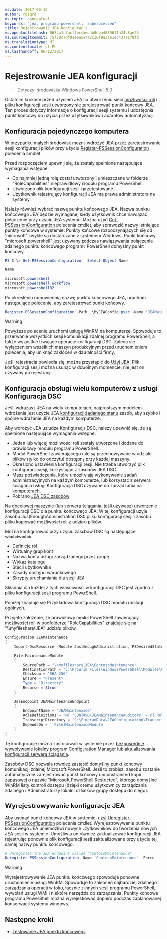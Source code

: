```yaml
---
ms.date: 2017-06-12
author: rpsqrd
ms.topic: conceptual
keywords: "jea, programu powershell, zabezpieczeń"
title: Rejestrowanie JEA konfiguracji
ms.openlocfilehash: 0684a1c7acffbccbedab9dba4689611a24c8ae25
ms.sourcegitcommit: 75f70c7df01eea5e7a2c16f9a3ab1dd437a1f8fd
ms.translationtype: MT
ms.contentlocale: pl-PL
ms.lasthandoff: 06/12/2017
---
```

# <a name="registering-jea-configurations"></a>Rejestrowanie JEA konfiguracji

> Dotyczy: środowiska Windows PowerShell 5.0

Ostatnim krokiem przed użyciem JEA po utworzeniu sieci [możliwości roli](role-capabilities.md) i [pliku konfiguracji sesji](session-configurations.md) utworzony się zarejestrować punkt końcowy JEA.
Ten proces dotyczy informacje o konfiguracji sesji systemu i udostępnia punkt końcowy do użycia przez użytkowników i aparatów automatyzacji.

## <a name="single-machine-configuration"></a>Konfiguracja pojedynczego komputera

W przypadku małych środowisk można wdrożyć JEA przez zarejestrowanie sesji konfiguracji plików przy użyciu [Register-PSSessionConfiguration](https://msdn.microsoft.com/en-us/powershell/reference/5.1/microsoft.powershell.core/register-pssessionconfiguration) polecenia cmdlet.

Przed rozpoczęciem upewnij się, że zostały spełnione następujące wymagania wstępne:
- Co najmniej jedną rolę został utworzony i umieszczane w folderze "RoleCapabilities" nieprawidłowy modułu programu PowerShell.
- Utworzono plik konfiguracji sesji i przetestowane.
- Użytkownik rejestrujący konfiguracji JEA ma prawa administratora na systemy.

Należy również wybrać nazwę punktu końcowego JEA.
Nazwa punktu końcowego JEA będzie wymagane, kiedy użytkownik chce nawiązać połączenie przy użyciu JEA systemu.
Można użyć [Get-PSSessionConfiguration](https://msdn.microsoft.com/en-us/powershell/reference/5.1/microsoft.powershell.core/get-pssessionconfiguration) polecenia cmdlet, aby sprawdzić nazwy istniejące punkty końcowe w systemie.
Punkty końcowe rozpoczynających się od 'microsoft' zwykle są dostarczane z systemem Windows.
Punkt końcowy "microsoft.powershell" jest używany podczas nawiązywania połączenia zdalnego punktu końcowego programu PowerShell domyślny punkt końcowy.

```powershell
PS C:\> Get-PSSessionConfiguration | Select-Object Name

Name
----
microsoft.powershell
microsoft.powershell.workflow
microsoft.powershell32
```

Po określeniu odpowiednią nazwę punktu końcowego JEA, uruchom następujące polecenie, aby zarejestrować punkt końcowy.

```powershell
Register-PSSessionConfiguration -Path .\MyJEAConfig.pssc -Name 'JEAMaintenance' -Force
```

> [!WARNING]
> Powyższe polecenie uruchomi usługę WinRM na komputerze.
> Spowoduje to przerwanie wszystkich sesji komunikacji zdalnej programu PowerShell, a także wszystkie trwające operacje konfiguracji DSC.
> Zaleca się wyłączeniem wszelkich maszyn produkcyjnym przed uruchomieniem polecenia, aby uniknąć zakłóceń w działalności firmy.

Jeśli rejestracja powiodła się, można przystąpić do [Użyj JEA](using-jea.md).
Plik konfiguracji sesji można usunąć w dowolnym momencie; nie jest on używany po rejestracji.

## <a name="multi-machine-configuration-with-dsc"></a>Konfiguracja obsługi wielu komputerów z usługi Konfiguracja DSC

Jeśli wdrażasz JEA na wielu komputerach, najprostszym modelem wdrożenia jest użycie JEA [konfiguracji żądanego stanu](https://msdn.microsoft.com/en-us/powershell/dsc/overview) zasób, aby szybko i spójne wdrażanie JEA na każdym komputerze.

Aby wdrożyć JEA usłudze Konfiguracja DSC, należy upewnić się, że są spełnione następujące wymagania wstępne:
- Jeden lub więcej możliwości roli zostały utworzone i dodane do prawidłowy modułu programu PowerShell.
- Moduł PowerShell zawierającego role są przechowywane w udziale plików (tylko do odczytu) dostępny przy każdej maszyny.
- Określono ustawienia konfiguracji sesji. Nie trzeba utworzyć plik konfiguracji sesji, korzystając z zasobów JEA DSC.
- Masz poświadczenia, które umożliwiają wykonywanie zadań administracyjnych na każdym komputerze, lub korzystać z serwera ściągania usługi Konfiguracja DSC używane do zarządzania na komputerach.
- Pobrano [JEA DSC zasobów](https://github.com/PowerShell/JEA/tree/master/DSC%20Resource)

Na docelowej maszynie (lub serwera ściągania, jeśli używasz) utworzenie konfiguracji DSC dla punktu końcowego JEA.
W tej konfiguracji użyje zasobu JustEnoughAdministration DSC pliku konfiguracji sesji i zasobu pliku kopiować możliwości roli z udziału plików.

Można konfigurować przy użyciu zasobów DSC są następujące właściwości:
- Definicje ról
- Wirtualny grup kont
- Nazwa konta usługi zarządzanego przez grupę
- Wykaz katalogu
- Stacji użytkownika
- Zasady dostępu warunkowego
- Skrypty uruchamiania dla sesji JEA

Składnia dla każdej z tych właściwości w konfiguracji DSC jest zgodna z pliku konfiguracji sesji programu PowerShell.

Poniżej znajduje się Przykładowa konfiguracja DSC modułu obsługi ogólnych.

Przyjęto założenie, że prawidłowy moduł PowerShell zawierający możliwości roli w podfolderze "RoleCapabilities" znajduje się na "\\\\myfileshare\\JEA" udziału plików.


```powershell
Configuration JEAMaintenance
{
    Import-DscResource -Module JustEnoughAdministration, PSDesiredStateConfiguration

    File MaintenanceModule
    {
        SourcePath = "\\myfileshare\JEA\ContosoMaintenance"
        DestinationPath = "C:\Program Files\WindowsPowerShell\Modules\ContosoMaintenance"
        Checksum = "SHA-256"
        Ensure = "Present"
        Type = "Directory"
        Recurse = $true
    }

    JeaEndpoint JEAMaintenanceEndpoint
    {
        EndpointName = "JEAMaintenance"
        RoleDefinitions = "@{ 'CONTOSO\JEAMaintenanceAuditors' = @{ RoleCapabilities = 'GeneralServerMaintenance-Audit' }; 'CONTOSO\JEAMaintenanceAdmins' = @{ RoleCapabilities = 'GeneralServerMaintenance-Audit', 'GeneralServerMaintenance-Admin' } }"
        TranscriptDirectory = 'C:\ProgramData\JEAConfiguration\Transcripts'
        DependsOn = '[File]MaintenanceModule'
    }
}
```

Tę konfigurację można zastosować w systemie przez [bezpośrednie wywoływanie lokalny program Configuration Manager](https://msdn.microsoft.com/en-us/powershell/dsc/metaconfig) lub aktualizowania [konfiguracji serwera ściągania](https://msdn.microsoft.com/en-us/powershell/dsc/pullserver).

Zasobów DSC pozwala również zastąpić domyślny punkt końcowy komunikacji zdalnej Microsoft.PowerShell.
Jeśli to zrobisz, zasobu zostanie automatycznie zarejestrować punkt końcowy unconstrainted kopii zapasowej o nazwie "Microsoft.PowerShell.Restricted", którego domyślne WinRM listy kontroli dostępu (dzięki czemu użytkownicy zarządzania zdalnego i Administratorzy lokalni członków grupy dostępu do niego).

## <a name="unregistering-jea-configurations"></a>Wyrejestrowywanie konfiguracje JEA

Aby usunąć punkt końcowy JEA w systemie, użyj [Unregister-PSSessionConfiguration](https://msdn.microsoft.com/powershell/reference/5.1/microsoft.powershell.core/Unregister-PSSessionConfiguration) polecenia cmdlet.
Wyrejestrowywanie punktu końcowego JEA uniemożliwi nowych użytkowników do tworzenia nowych JEA sesji w systemie.
Umożliwia on również zaktualizować konfiguracji JEA rejestrując ponownie plik konfiguracji sesji zaktualizowane przy użyciu tej samej nazwy punktu końcowego.

```powershell
# Unregister the JEA endpoint called "ContosoMaintenance"
Unregister-PSSessionConfiguration -Name 'ContosoMaintenance' -Force
```

> [!WARNING]
> Wyrejestrowywanie JEA punktu końcowego spowoduje ponowne uruchomienie usługi WinRM.
> Spowoduje to zakłóceń najbardziej zdalnego zarządzania operacji w toku, łącznie z innych sesji programu PowerShell, wywołań usługi WMI i niektóre narzędzia do zarządzania.
> Punkty końcowe programu PowerShell można wyrejestrować dopiero podczas zaplanowanej konserwacji systemu windows.

## <a name="next-steps"></a>Następne kroki

- [Testowanie JEA punktu końcowego](using-jea.md)


